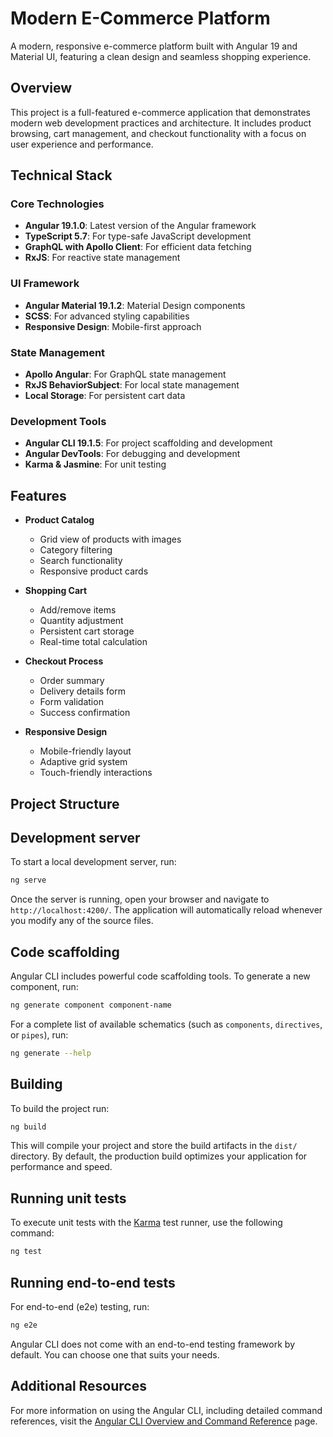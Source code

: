 # Modern E-Commerce Platform

A modern, responsive e-commerce platform built with Angular 19 and Material UI, featuring a clean design and seamless shopping experience.

## Overview

This project is a full-featured e-commerce application that demonstrates modern web development practices and architecture. It includes product browsing, cart management, and checkout functionality with a focus on user experience and performance.

## Technical Stack

### Core Technologies

- **Angular 19.1.0**: Latest version of the Angular framework
- **TypeScript 5.7**: For type-safe JavaScript development
- **GraphQL with Apollo Client**: For efficient data fetching
- **RxJS**: For reactive state management

### UI Framework

- **Angular Material 19.1.2**: Material Design components
- **SCSS**: For advanced styling capabilities
- **Responsive Design**: Mobile-first approach

### State Management

- **Apollo Angular**: For GraphQL state management
- **RxJS BehaviorSubject**: For local state management
- **Local Storage**: For persistent cart data

### Development Tools

- **Angular CLI 19.1.5**: For project scaffolding and development
- **Angular DevTools**: For debugging and development
- **Karma & Jasmine**: For unit testing

## Features

- **Product Catalog**

  - Grid view of products with images
  - Category filtering
  - Search functionality
  - Responsive product cards

- **Shopping Cart**

  - Add/remove items
  - Quantity adjustment
  - Persistent cart storage
  - Real-time total calculation

- **Checkout Process**

  - Order summary
  - Delivery details form
  - Form validation
  - Success confirmation

- **Responsive Design**
  - Mobile-friendly layout
  - Adaptive grid system
  - Touch-friendly interactions

## Project Structure

## Development server

To start a local development server, run:

```bash
ng serve
```

Once the server is running, open your browser and navigate to `http://localhost:4200/`. The application will automatically reload whenever you modify any of the source files.

## Code scaffolding

Angular CLI includes powerful code scaffolding tools. To generate a new component, run:

```bash
ng generate component component-name
```

For a complete list of available schematics (such as `components`, `directives`, or `pipes`), run:

```bash
ng generate --help
```

## Building

To build the project run:

```bash
ng build
```

This will compile your project and store the build artifacts in the `dist/` directory. By default, the production build optimizes your application for performance and speed.

## Running unit tests

To execute unit tests with the [Karma](https://karma-runner.github.io) test runner, use the following command:

```bash
ng test
```

## Running end-to-end tests

For end-to-end (e2e) testing, run:

```bash
ng e2e
```

Angular CLI does not come with an end-to-end testing framework by default. You can choose one that suits your needs.

## Additional Resources

For more information on using the Angular CLI, including detailed command references, visit the [Angular CLI Overview and Command Reference](https://angular.dev/tools/cli) page.
